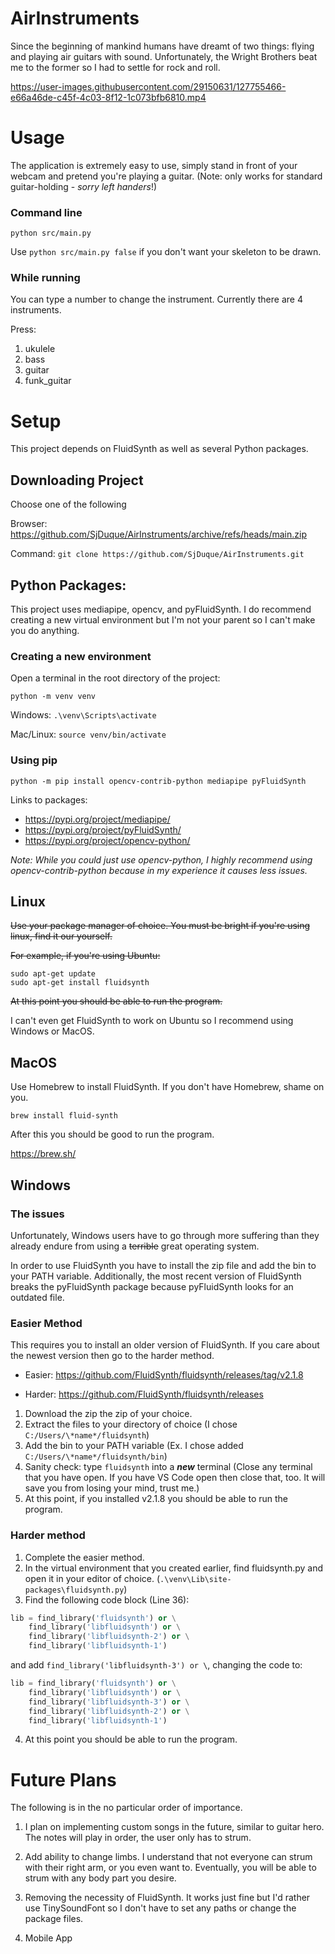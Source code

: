 ﻿# AirInstruments

Since the beginning of mankind humans have dreamt of two things: flying and playing air guitars with sound. Unfortunately, the Wright Brothers beat me to the former so I had to settle for rock and roll. 

https://user-images.githubusercontent.com/29150631/127755466-e66a46de-c45f-4c03-8f12-1c073bfb6810.mp4

# Usage
The application is extremely easy to use, simply stand in front of your webcam and pretend you're playing a guitar. (Note: only works for standard guitar-holding - *sorry left handers*!) 

### Command line
`python src/main.py`

Use `python src/main.py false` if you don't want your skeleton to be drawn.

### While running

You can type a number to change the instrument. Currently there are 4 instruments.

Press:
1. ukulele
2. bass
3. guitar
4. funk_guitar

# Setup

This project depends on FluidSynth as well as several Python packages.

## Downloading Project

Choose one of the following

Browser: https://github.com/SjDuque/AirInstruments/archive/refs/heads/main.zip

Command: `git clone https://github.com/SjDuque/AirInstruments.git`

## Python Packages:

This project uses mediapipe, opencv, and pyFluidSynth. I do recommend creating a new virtual environment but I'm not your parent so I can't make you do anything. 

### Creating a new environment
Open a terminal in the root directory of the project:

`python -m venv venv`

Windows: `.\venv\Scripts\activate`

Mac/Linux: `source venv/bin/activate`


### Using pip

`python -m pip install opencv-contrib-python mediapipe pyFluidSynth`

Links to packages:
* https://pypi.org/project/mediapipe/
* https://pypi.org/project/pyFluidSynth/
* https://pypi.org/project/opencv-python/

*Note: While you could just use opencv-python, I highly recommend using opencv-contrib-python because in my experience it causes less issues.*

## Linux

~~Use your package manager of choice. You must be bright if you're using linux, find it our yourself.~~

~~For example, if you're using Ubuntu:~~

```
sudo apt-get update
sudo apt-get install fluidsynth
```

~~At this point you should be able to run the program.~~

I can't even get FluidSynth to work on Ubuntu so I recommend using Windows or MacOS. 

## MacOS

Use Homebrew to install FluidSynth. If you don't have Homebrew, shame on you.

`brew install fluid-synth`

After this you should be good to run the program.

https://brew.sh/

## Windows

### The issues

Unfortunately, Windows users have to go through more suffering than they already endure from using a ~~terrible~~ great operating system.

In order to use FluidSynth you have to install the zip file and add the bin to your PATH variable. Additionally, the most recent version of FluidSynth breaks the pyFluidSynth package because pyFluidSynth looks for an outdated file.

### Easier Method

This requires you to install an older version of FluidSynth. If you care about the newest version then go to the harder method. 

* Easier: https://github.com/FluidSynth/fluidsynth/releases/tag/v2.1.8

* Harder: https://github.com/FluidSynth/fluidsynth/releases 

1. Download the zip the zip of your choice.
2. Extract the files to your directory of choice (I chose `C:/Users/\*name*/fluidsynth`)
3. Add the bin to your PATH variable (Ex. I chose added `C:/Users/\*name*/fluidsynth/bin`)
4. Sanity check: type `fluidsynth` into a ***new***  terminal (Close any terminal that you have open. If you have VS Code open then close that, too. It will save you from losing your mind, trust me.)
5. At this point, if you installed v2.1.8 you should be able to run the program.

### Harder method

1. Complete the easier method.
2. In the virtual environment that you created earlier, find fluidsynth.py and open it in your editor of choice. (`.\venv\Lib\site-packages\fluidsynth.py`)
3. Find the following code block (Line 36):
```python
lib = find_library('fluidsynth') or \
    find_library('libfluidsynth') or \
    find_library('libfluidsynth-2') or \
    find_library('libfluidsynth-1')
```
and add `find_library('libfluidsynth-3') or \`, changing the code to:
```python
lib = find_library('fluidsynth') or \
    find_library('libfluidsynth') or \
    find_library('libfluidsynth-3') or \
    find_library('libfluidsynth-2') or \
    find_library('libfluidsynth-1')
```
4. At this point you should be able to run the program.

# Future Plans

The following is in the no particular order of importance.

1. I plan on implementing custom songs in the future, similar to guitar hero. The notes will play in order, the user only has to strum.

2. Add ability to change limbs. I understand that not everyone can strum with their right arm, or you even want to. Eventually, you will be able to strum with any body part you desire. 

3. Removing the necessity of FluidSynth. It works just fine but I'd rather use TinySoundFont so I don't have to set any paths or change the package files.

4. Mobile App
